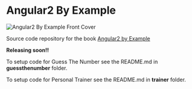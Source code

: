 # Angular2 By Example

![Angular2 By Example Front Cover](https://d1ldz4te4covpm.cloudfront.net/sites/default/files/imagecache/ppv4_main_book_cover/B05079_MockupCover_Normal.jpg)

Source code repository for the book [Angular2 by Example](https://www.packtpub.com/web-development/angular-2-example)

**Releasing soon!!**

To setup code for Guess The Number see the README.md in **guessthenumber** folder.

To setup code for Personal Trainer see the README.md in **trainer** folder.

